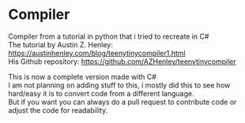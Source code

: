 # Compiler

Compiler from a tutorial in python that i tried to recreate in C#  
The tutorial by Austin Z. Henley: https://austinhenley.com/blog/teenytinycompiler1.html  
His Github repository: https://github.com/AZHenley/teenytinycompiler  

This is now a complete version made with C#  
I am not planning on adding stuff to this, i mostly did this to see how hard/easy it is to convert code from a different language.  
But if you want you can always do a pull request to contribute code or adjust the code for readability.  
